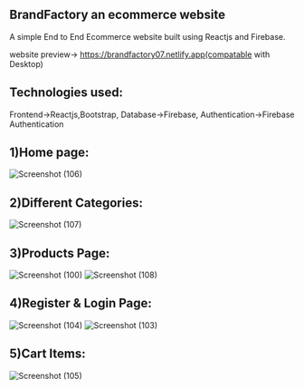 BrandFactory an ecommerce website
---------------------------------------------------------
A simple End to End Ecommerce website built using Reactjs and Firebase.

website preview-> https://brandfactory07.netlify.app(compatable with Desktop)

Technologies used:
-----------------------------------------------------
Frontend->Reactjs,Bootstrap, Database->Firebase, Authentication->Firebase Authentication

1)Home page:
---------------------------------------------------------------
![Screenshot (106)](https://user-images.githubusercontent.com/97245908/190694966-af5bcc44-9b58-4006-b84c-607ff877d5cc.png)

2)Different Categories:
-----------------------------------------------------------------
![Screenshot (107)](https://user-images.githubusercontent.com/97245908/190695971-90c37a14-931b-4874-9c85-6d5ac38881a7.png)

3)Products Page:
-----------------------------------------------------------------
![Screenshot (100)](https://user-images.githubusercontent.com/97245908/190696855-4c231ca7-ffea-4728-905e-3d027c16bde3.png)
![Screenshot (108)](https://user-images.githubusercontent.com/97245908/190697552-caaa61c8-593d-4b02-9449-a42fcfecc45d.png)

4)Register & Login Page:
---------------------------------------------------------------------
![Screenshot (104)](https://user-images.githubusercontent.com/97245908/190698248-b66d4be9-8fbe-442e-9ee7-4c2dd9922c75.png)
![Screenshot (103)](https://user-images.githubusercontent.com/97245908/190698379-092d6131-cdea-47ab-91d8-d02bc2b1073c.png)

5)Cart Items:
-----------------------------------------------------------------------
![Screenshot (105)](https://user-images.githubusercontent.com/97245908/190698855-ba377afa-7ad0-4ea1-8316-a994bde63fe3.png)



